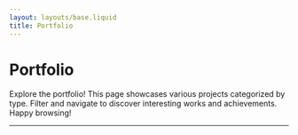 ```yaml
---
layout: layouts/base.liquid
title: Portfolio
---
```


<!-- Page Title and Introduction -->
<h1>Portfolio</h1>
<p>Explore the portfolio! This page showcases various projects categorized by type. Filter and navigate to discover interesting works and achievements. Happy browsing!</p>

<!-- Filter Options -->
<div id="filters" class="filter-controls"></div>

---

<!-- Container for dynamically generated portfolio previews -->
<div id="portfolio-previews"></div>

<!-- Container for pagination controls -->
<div id="pagination" class="pagination-controls"></div>

<!-- Including Contentful SDK for API interaction -->
<script
  src="https://cdn.jsdelivr.net/npm/contentful@7.0.5/dist/contentful.browser.min.js"
  charset="utf-8"
></script>

<script>
  // Space and access credentials for Contentful API
  const spaceId = '{{ contentful.spaceId }}';
  const accessToken = '{{ contentful.accessToken }}';

  // State variables
  let portfolios = [];
  let filteredPortfolios = [];
  let groupedPortfolios = [];
  let currentPage = 0;
  let currentType = 'All';

  /**
   * Fetches portfolio entries from Contentful and initializes the page.
   */
  async function fetchPortfolioPreviews() {
    try {
      // Fetch portfolio entries from Contentful
      const response = await fetch(
        `https://cdn.contentful.com/spaces/${spaceId}/environments/master/entries?access_token=${accessToken}&content_type=portfolio`
      );
      const data = await response.json();

      // Transform API data
      portfolios = data.items.map(item => ({
        title: item.fields.title,
        type: item.fields.type,
        slug: item.fields.slug,
      }));

      // Initialize filters and render the page
      initializeFilters();
      applyFilters();
    } catch (error) {
      console.error('Error fetching portfolio previews:', error);
    }
  }

  /**
   * Initializes the filter options based on portfolio types.
   */
  function initializeFilters() {
    const filterContainer = document.getElementById('filters');

    // Get unique types from portfolios
    const types = ['All', ...new Set(portfolios.map(portfolio => portfolio.type))];

    // Create filter buttons
    types.forEach(type => {
      const button = document.createElement('button');
      button.textContent = type;
      button.classList.add('filter-button');

      if (type === currentType) button.classList.add('active');

      button.addEventListener('click', () => {
        currentType = type;
        applyFilters();
      });

      filterContainer.appendChild(button);
    });
  }

  /**
   * Applies the selected filter and updates the page.
   */
  function applyFilters() {
    // Filter portfolios by type
    filteredPortfolios = currentType === 'All'
      ? portfolios
      : portfolios.filter(portfolio => portfolio.type === currentType);

    // Group portfolios alphabetically by title
    groupedPortfolios = groupPortfoliosByTitle(filteredPortfolios);

    // Reset pagination
    currentPage = 0;
    renderPagination();
    renderPreviews();
  }

  /**
   * Groups portfolios alphabetically by title.
   * @param {Array} portfolios - Array of portfolio objects.
   * @returns {Array} - Array of grouped portfolios sorted alphabetically.
   */
  function groupPortfoliosByTitle(portfolios) {
    const grouped = {};

    portfolios.forEach(portfolio => {
      const letter = portfolio.title.charAt(0).toUpperCase();
      if (!grouped[letter]) grouped[letter] = [];
      grouped[letter].push(portfolio);
    });

    return Object.entries(grouped)
      .sort((a, b) => a[0].localeCompare(b[0]))
      .map(([letter, portfolios]) => ({ letter, portfolios }));
  }

  /**
   * Renders the portfolio previews for the current page.
   */
  function renderPreviews() {
    const container = document.getElementById('portfolio-previews');
    container.innerHTML = '';

    const currentGroup = groupedPortfolios[currentPage];
    if (currentGroup) {
      const { letter, portfolios } = currentGroup;

      // Add a group header with the letter
      const groupHeader = `<h2>${letter}</h2>`;
      container.insertAdjacentHTML('beforeend', groupHeader);

      portfolios.forEach(portfolio => {
        const preview = document.createElement('div');
        preview.classList.add('portfolio-preview');
        preview.innerHTML = `
          <h3>${portfolio.title}</h3>
          <p><strong>Type:</strong> ${portfolio.type}</p>
          <a href="/portfolio/?slug=${portfolio.slug}">View Details</a>
        `;
        container.appendChild(preview);
      });
    }
  }

  /**
   * Renders pagination controls.
   */
  function renderPagination() {
    const paginationContainer = document.getElementById('pagination');
    paginationContainer.innerHTML = '';

    // Create "Previous" button
    const prevButton = document.createElement('button');
    prevButton.textContent = 'Previous';
    prevButton.disabled = currentPage === 0;
    prevButton.addEventListener('click', () => {
      currentPage--;
      renderPreviews();
      renderPagination();
    });
    paginationContainer.appendChild(prevButton);

    // Create links for each group
    groupedPortfolios.forEach((group, index) => {
      const letterButton = document.createElement('button');
      letterButton.textContent = group.letter;
      letterButton.classList.add('page-link');
      if (index === currentPage) letterButton.classList.add('active');
      letterButton.addEventListener('click', () => {
        currentPage = index;
        renderPreviews();
        renderPagination();
      });
      paginationContainer.appendChild(letterButton);
    });

    // Create "Next" button
    const nextButton = document.createElement('button');
    nextButton.textContent = 'Next';
    nextButton.disabled = currentPage === groupedPortfolios.length - 1;
    nextButton.addEventListener('click', () => {
      currentPage++;
      renderPreviews();
      renderPagination();
    });
    paginationContainer.appendChild(nextButton);
  }

  // Initialize the page once the DOM is fully loaded
  document.addEventListener('DOMContentLoaded', fetchPortfolioPreviews);
</script>
